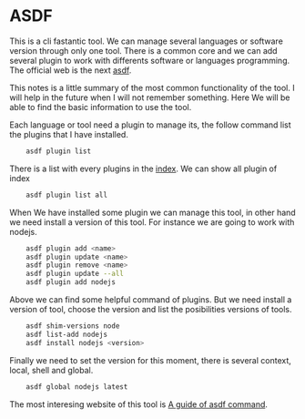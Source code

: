 # ASDF

This is a cli fastantic tool. We can manage several languages or software version through only one tool. There is a common core and we can add several plugin to work with differents software or languages programming.
The official web is the next [asdf](https://asdf-vm.com/).

This notes is a little summary of the most common functionality of the tool. I will help in the future when I will not remember something. Here We will be able to find the basic information to use the tool.

Each language or tool need a plugin to manage its, the follow command list the plugins that I have installed.

```zsh
    asdf plugin list
```

There is a list with every plugins in the [index](https://github.com/asdf-vm/asdf-plugins). We can show all plugin of index

```zsh
    asdf plugin list all
```

When We have installed some plugin we can manage this tool, in other hand we need install a version of this tool. For instance we are going to work with nodejs.

```zsh
    asdf plugin add <name>
    asdf plugin update <name>
    asdf plugin remove <name>
    asdf plugin update --all
    asdf plugin add nodejs
```

Above we can find some helpful command of plugins. But we need install a version of tool, choose the version and list the posibilities versions of tools.

```zsh
    asdf shim-versions node
    asdf list-add nodejs
    asdf install nodejs <version>
```

Finally we need to set the version for this moment, there is several context, local, shell and global.
```zsh
    asdf global nodejs latest
```

The most interesing website of this tool is [A guide of asdf command](https://vergaracarmona.es/guia-del-comando-asdf/).
